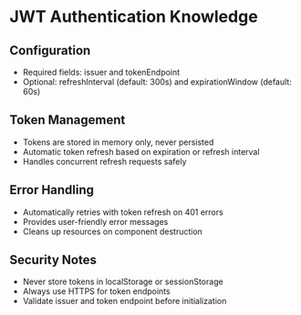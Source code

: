 # JWT Authentication Knowledge

## Configuration
- Required fields: issuer and tokenEndpoint
- Optional: refreshInterval (default: 300s) and expirationWindow (default: 60s)

## Token Management
- Tokens are stored in memory only, never persisted
- Automatic token refresh based on expiration or refresh interval
- Handles concurrent refresh requests safely

## Error Handling
- Automatically retries with token refresh on 401 errors
- Provides user-friendly error messages
- Cleans up resources on component destruction

## Security Notes
- Never store tokens in localStorage or sessionStorage
- Always use HTTPS for token endpoints
- Validate issuer and token endpoint before initialization